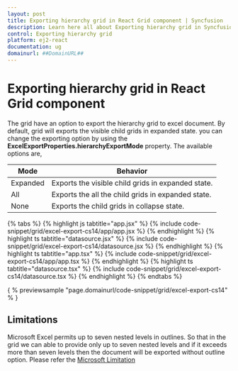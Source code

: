 ```yaml
---
layout: post
title: Exporting hierarchy grid in React Grid component | Syncfusion
description: Learn here all about Exporting hierarchy grid in Syncfusion React Grid component of Syncfusion Essential JS 2 and more.
control: Exporting hierarchy grid 
platform: ej2-react
documentation: ug
domainurl: ##DomainURL##
---
```


# Exporting hierarchy grid in React Grid component

The grid have an option to export the hierarchy grid to excel document. By default, grid will exports the visible child grids in expanded state. you can change the exporting option by using the **ExcelExportProperties.hierarchyExportMode** property. The available options are,

| Mode     | Behavior    |
|----------|-------------|
| Expanded | Exports the visible child grids in expanded state. |
| All      | Exports the all the child grids in expanded state. |
| None     | Exports the child grids in collapse state. |

{% tabs %}
{% highlight js tabtitle="app.jsx" %}
{% include code-snippet/grid/excel-export-cs14/app/app.jsx %}
{% endhighlight %}
{% highlight ts tabtitle="datasource.jsx" %}
{% include code-snippet/grid/excel-export-cs14/datasource.jsx %}
{% endhighlight %}
{% highlight ts tabtitle="app.tsx" %}
{% include code-snippet/grid/excel-export-cs14/app/app.tsx %}
{% endhighlight %}
{% highlight ts tabtitle="datasource.tsx" %}
{% include code-snippet/grid/excel-export-cs14/datasource.tsx %}
{% endhighlight %}
{% endtabs %}

{ % previewsample "page.domainurl/code-snippet/grid/excel-export-cs14" % }

## Limitations

Microsoft Excel permits up to seven nested levels in outlines. So that in the grid we can able to provide only up to seven nested levels and if it exceeds more than seven levels then the document will be exported without outline option. Please refer the [Microsoft Limitation](https://docs.microsoft.com/en-us/sql/reporting-services/report-builder/exporting-to-microsoft-excel-report-builder-and-ssrs?view=sql-server-2017#ExcelLimitations)